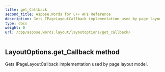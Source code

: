 ```yaml
---
title: get_Callback
second_title: Aspose.Words for C++ API Reference
description: Gets IPageLayoutCallback implementation used by page layout model. 
type: docs
weight: 0
url: /cpp/aspose.words.layout/layoutoptions/get_callback/
---
```

## LayoutOptions.get_Callback method


Gets IPageLayoutCallback implementation used by page layout model. 

